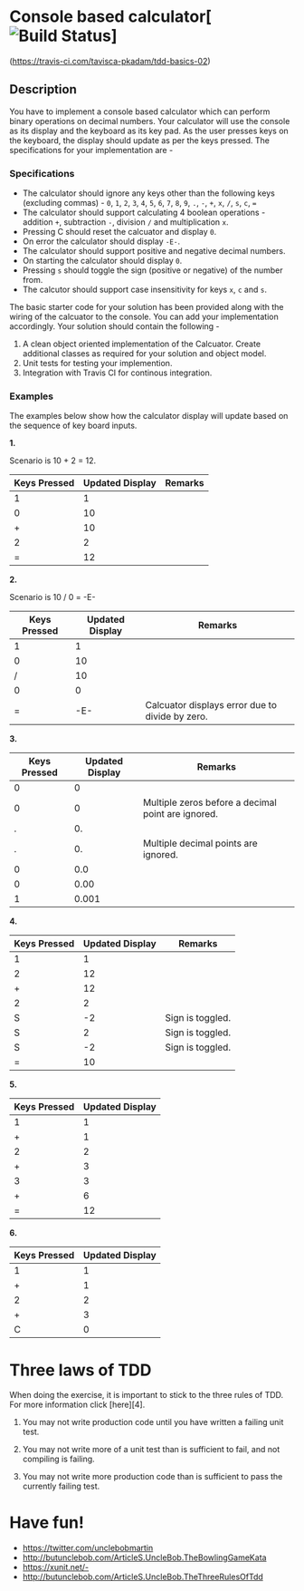 # Console based calculator[![Build Status](https://travis-ci.com/tavisca-pkadam/tdd-basics-02.svg?branch=master)]
(https://travis-ci.com/tavisca-pkadam/tdd-basics-02)

## Description

You have to implement a console based calculator which can perform binary operations on decimal numbers. Your calculator will use the console as its 
display and the keyboard as its key pad. As the user presses keys on the keyboard, the display should update as per the keys pressed. The specifications
for your implementation are - 

### Specifications 
* The calculator should ignore any keys other than the following keys (excluding commas) - `0`, `1`, `2`, `3`, `4`, `5`, `6`, `7`, `8`, `9`, `.`, `-`, `+`, `x`, `/`, `s`, `c`, `=`
* The calculator should support calculating 4 boolean operations - addition `+`, subtraction `-`, division `/` and multiplication `x`.
* Pressing C should reset the calcuator and display `0`.
* On error the calculator should display `-E-`.
* The calculator should support positive and negative decimal numbers.
* On starting the calculator should display `0`.
* Pressing `s` should toggle the sign (positive or negative) of the number from.
* The calcutor should support case insensitivity for keys `x`, `c` and `s`.


The basic starter code for your solution has been provided along with the wiring of the calcuator to the console. You can add your implementation accordingly. 
Your solution should contain the following - 

1. A clean object oriented implementation of the Calcuator. Create additional classes as required for your solution and object model.
2. Unit tests for testing your implemention.
3. Integration with Travis CI for continous integration.

### Examples

The examples below show how the calculator display will update based on the sequence of key board inputs.

**1.**

Scenario is 10 + 2 = 12. 

| Keys Pressed | Updated Display | Remarks |
| ------------ | --------------- | ------- |
| 1 | 1 | |
| 0 | 10 | |
| + | 10 | |
| 2 | 2 | |
| = | 12 | |


**2.**

Scenario is 10 / 0 = -E- 

| Keys Pressed | Updated Display | Remarks |
| ------------ | --------------- | ------- |
| 1 | 1 | |
| 0 | 10 | |
| / | 10 | |
| 0 | 0 | |
| = | -E- | Calcuator displays error due to divide by zero. |


**3.**

| Keys Pressed | Updated Display | Remarks |
| ------------ | --------------- | ------- |
| 0 | 0 | |
| 0 | 0 | Multiple zeros before a decimal point are ignored. |
| . | 0. | |
| . | 0. | Multiple decimal points are ignored. |
| 0 | 0.0 | | 
| 0 | 0.00 | |
| 1 | 0.001 | |


**4.**

| Keys Pressed | Updated Display | Remarks |
| ------------ | --------------- | ------- |
| 1 | 1 | |
| 2 | 12 | |
| + | 12 | |
| 2 | 2 | |
| S | -2 | Sign is toggled. |
| S | 2 | Sign is toggled. | 
| S | -2 | Sign is toggled.  |
| = | 10 | |

**5.**

| Keys Pressed | Updated Display |
| ------------ | --------------- |
| 1 | 1 |
| + | 1 |
| 2 | 2 |
| + | 3 |
| 3 | 3 |
| + | 6 |
| = | 12 |


**6.**

| Keys Pressed | Updated Display |
| ------------ | --------------- |
| 1 | 1 |
| + | 1 |
| 2 | 2 |
| + | 3 |
| C | 0 |

# Three laws of TDD

When doing the exercise, it is important to stick to the three rules of TDD. For more information click [here][4].

1. You may not write production code until you have written a failing unit test.

2. You may not write more of a unit test than is sufficient to fail, and not compiling is failing.

3. You may not write more production code than is sufficient to pass the currently failing test.

# Have fun!

- https://twitter.com/unclebobmartin
- http://butunclebob.com/ArticleS.UncleBob.TheBowlingGameKata
- https://xunit.net/-
- http://butunclebob.com/ArticleS.UncleBob.TheThreeRulesOfTdd
